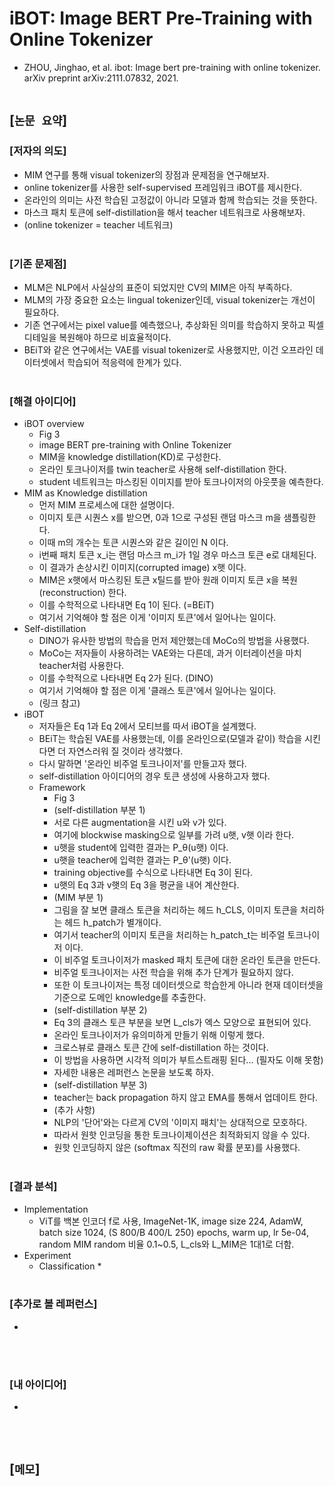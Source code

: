 # iBOT: Image BERT Pre-Training with Online Tokenizer
* ZHOU, Jinghao, et al. ibot: Image bert pre-training with online tokenizer. arXiv preprint arXiv:2111.07832, 2021.
<br><br>

## [`논문 요약`]

### [저자의 의도]
* MIM 연구를 통해 visual tokenizer의 장점과 문제점을 연구해보자.
* online tokenizer를 사용한 self-supervised 프레임워크 iBOT를 제시한다.
* 온라인의 의미는 사전 학습된 고정값이 아니라 모델과 함께 학습되는 것을 뜻한다.
* 마스크 패치 토큰에 self-distillation을 해서 teacher 네트워크로 사용해보자.
* (online tokenizer = teacher 네트워크)
<br><br>

### [기존 문제점]
* MLM은 NLP에서 사실상의 표준이 되었지만 CV의 MIM은 아직 부족하다.
* MLM의 가장 중요한 요소는 lingual tokenizer인데, visual tokenizer는 개선이 필요하다.
* 기존 연구에서는 pixel value를 예측했으나, 추상화된 의미를 학습하지 못하고 픽셀 디테일을 복원해야 하므로 비효율적이다.
* BEiT와 같은 연구에서는 VAE를 visual tokenizer로 사용했지만, 이건 오프라인 데이터셋에서 학습되어 적응력에 한계가 있다.
<br><br>

### [해결 아이디어]
* iBOT overview
    * Fig 3
    * image BERT pre-training with Online Tokenizer
    * MIM을 knowledge distillation(KD)로 구성한다.
    * 온라인 토크나이저를 twin teacher로 사용해 self-distillation 한다.
    * student 네트워크는 마스킹된 이미지를 받아 토크나이저의 아웃풋을 예측한다.
* MIM as Knowledge distillation
    * 먼저 MIM 프로세스에 대한 설명이다.
    * 이미지 토큰 시퀀스 x를 받으면, 0과 1으로 구성된 랜덤 마스크 m을 샘플링한다.
    * 이때 m의 개수는 토큰 시퀀스와 같은 길이인 N 이다.
    * i번째 패치 토큰 x_i는 랜덤 마스크 m_i가 1일 경우 마스크 토큰 e로 대체된다.
    * 이 결과가 손상시킨 이미지(corrupted image) x햇 이다.
    * MIM은 x햇에서 마스킹된 토큰 x틸드를 받아 원래 이미지 토큰 x을 복원(reconstruction) 한다.
    * 이를 수학적으로 나타내면 Eq 1이 된다. (=BEiT)
    * 여기서 기억해야 할 점은 이게 '이미지 토큰'에서 일어나는 일이다.
* Self-distillation
    * DINO가 유사한 방법의 학습을 먼저 제안했는데 MoCo의 방법을 사용했다.
    * MoCo는 저자들이 사용하려는 VAE와는 다른데, 과거 이터레이션을 마치 teacher처럼 사용한다.
    * 이를 수학적으로 나타내면 Eq 2가 된다. (DINO)
    * 여기서 기억해야 할 점은 이게 '클래스 토큰'에서 일어나는 일이다.
    * (링크 참고)
* iBOT
    * 저자들은 Eq 1과 Eq 2에서 모티브를 따서 iBOT을 설계했다.
    * BEiT는 학습된 VAE를 사용했는데, 이를 온라인으로(모델과 같이) 학습을 시킨다면 더 자연스러워 질 것이라 생각했다.
    * 다시 말하면 '온라인 비주얼 토크나이저'를 만들고자 했다.
    * self-distillation 아이디어의 경우 토큰 생성에 사용하고자 했다.
    * Framework
        * Fig 3
        * (self-distillation 부분 1)
        * 서로 다른 augmentation을 시킨 u와 v가 있다.
        * 여기에 blockwise masking으로 일부를 가려 u햇, v햇 이라 한다.
        * u햇을 student에 입력한 결과는 P_θ(u햇) 이다.
        * u햇을 teacher에 입력한 결과는 P_θ'(u햇) 이다.
        * training objective를 수식으로 나타내면 Eq 3이 된다.
        * u햇의 Eq 3과 v햇의 Eq 3을 평균을 내어 계산한다.
        * (MIM 부분 1)
        * 그림을 잘 보면 클래스 토큰을 처리하는 헤드 h_CLS, 이미지 토큰을 처리하는 헤드 h_patch가 별개이다.
        * 여기서 teacher의 이미지 토큰을 처리하는 h_patch_t는 비주얼 토크나이저 이다.
        * 이 비주얼 토크나이저가 masked 패치 토큰에 대한 온라인 토큰을 만든다.
        * 비주얼 토크나이저는 사전 학습을 위해 추가 단계가 필요하지 않다.
        * 또한 이 토크나이저는 특정 데이터셋으로 학습한게 아니라 현재 데이터셋을 기준으로 도메인 knowledge를 추출한다.
        * (self-distillation 부분 2)
        * Eq 3의 클래스 토큰 부분을 보면 L_cls가 엑스 모양으로 표현되어 있다.
        * 온라인 토크나이저가 유의미하게 만들기 위해 이렇게 했다.
        * 크로스뷰로 클래스 토큰 간에 self-distillation 하는 것이다.
        * 이 방법을 사용하면 시각적 의미가 부트스트래핑 된다... (필자도 이해 못함)
        * 자세한 내용은 레퍼런스 논문을 보도록 하자.
        * (self-distillation 부분 3)
        * teacher는 back propagation 하지 않고 EMA를 통해서 업데이트 한다.
        * (추가 사항)
        * NLP의 '단어'와는 다르게 CV의 '이미지 패치'는 상대적으로 모호하다.
        * 따라서 원핫 인코딩을 통한 토크나이제이션은 최적화되지 않을 수 있다.
        * 원핫 인코딩하지 않은 (softmax 직전의 raw 확률 분포)를 사용했다.
<br><br>

### [결과 분석]
* Implementation
    * ViT를 백본 인코더 f로 사용, ImageNet-1K, image size 224, AdamW, batch size 1024, (S 800/B 400/L 250) epochs, warm up, lr 5e-04, random MIM random 비율 0.1~0.5, L_cls와 L_MIM은 1대1로 더함.
* Experiment
    * Classification
        * 
<br><br>

### [추가로 볼 레퍼런스]
* 
<br><br>

### [내 아이디어]
* 
<br><br>



## [`메모`]